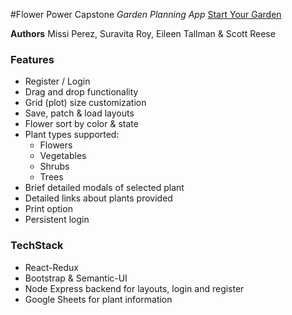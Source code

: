 #Flower Power Capstone
*Garden Planning App*
[Start Your Garden](https://front-end-capstone-project.gitlab.io/frontend/)

__Authors__
Missi Perez, Suravita Roy, Eileen Tallman & Scott Reese

### Features
* Register / Login
* Drag and drop functionality
* Grid (plot) size customization
* Save, patch & load layouts
* Flower sort by color & state
* Plant types supported:
    * Flowers
    * Vegetables
    * Shrubs
    * Trees
* Brief detailed modals of selected plant
* Detailed links about plants provided
* Print option
* Persistent login

### TechStack
* React-Redux
* Bootstrap & Semantic-UI
* Node Express backend for layouts, login and register
* Google Sheets for plant information